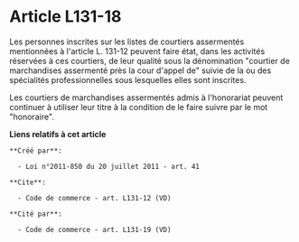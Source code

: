 # Article L131-18

Les personnes inscrites sur les listes de courtiers assermentés mentionnées à l'article L. 131-12 peuvent faire état, dans
les activités réservées à ces courtiers, de leur qualité sous la dénomination "courtier de marchandises assermenté près la
cour d'appel de" suivie de la ou des spécialités professionnelles sous lesquelles elles sont inscrites.

Les courtiers de marchandises assermentés admis à l'honorariat peuvent continuer à utiliser leur titre à la condition de le
faire suivre par le mot "honoraire".

**Liens relatifs à cet article**

	**Créé par**:

	  - Loi n°2011-850 du 20 juillet 2011 - art. 41

	**Cite**:

	  - Code de commerce - art. L131-12 (VD)

	**Cité par**:

	  - Code de commerce - art. L131-19 (VD)
